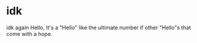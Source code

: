 # idk
idk again
Hello, It's a "Hello" like the ultimate number if other "Hello"s that come with a hope.
